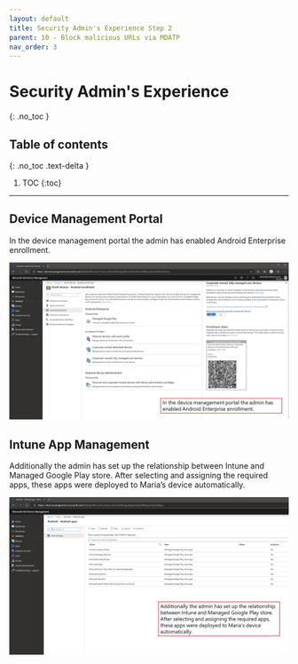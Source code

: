 ```yaml
---
layout: default
title: Security Admin's Experience Step 2
parent: 10 - Block malicious URLs via MDATP
nav_order: 3
---
```


# Security Admin's Experience
{: .no_toc }

## Table of contents
{: .no_toc .text-delta }

1. TOC
{:toc}

---

## Device Management Portal

In the device management portal the admin has enabled Android Enterprise enrollment.

![](/assets/images/scenario11/Scenario11_08.PNG "Device Management Portal")

## Intune App Management

Additionally the admin has set up the relationship between Intune and Managed Google Play store. After selecting and assigning the required apps, these apps were deployed to Maria’s device automatically.

![](/assets/images/scenario11/Scenario11_09.PNG "Intune App Management")